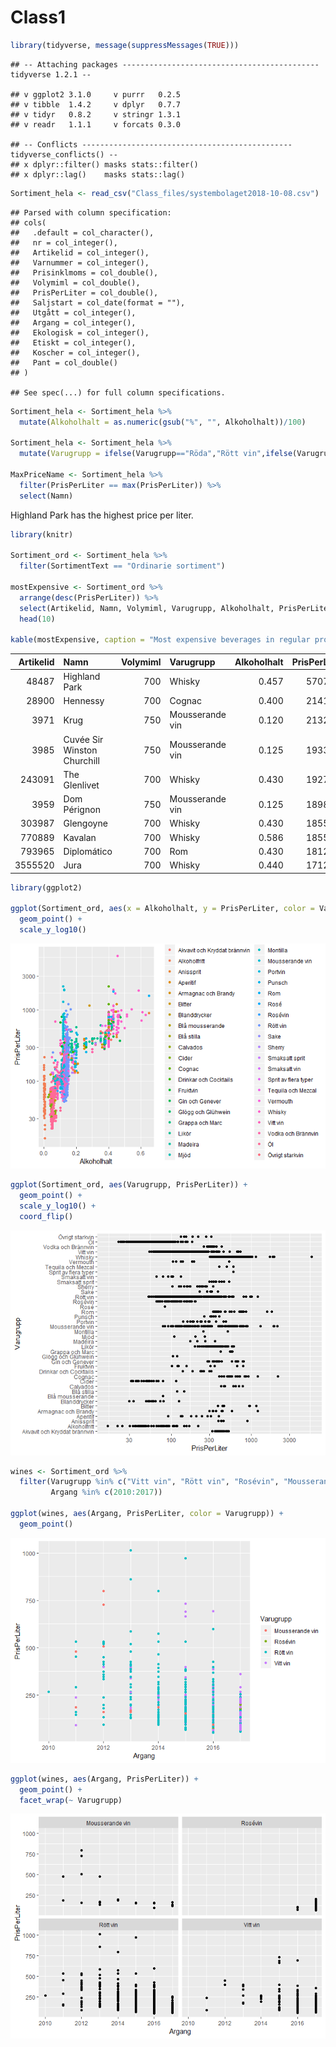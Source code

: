Class1
================

``` r
library(tidyverse, message(suppressMessages(TRUE)))
```

    ## -- Attaching packages -------------------------------------------- tidyverse 1.2.1 --

    ## v ggplot2 3.1.0     v purrr   0.2.5
    ## v tibble  1.4.2     v dplyr   0.7.7
    ## v tidyr   0.8.2     v stringr 1.3.1
    ## v readr   1.1.1     v forcats 0.3.0

    ## -- Conflicts ----------------------------------------------- tidyverse_conflicts() --
    ## x dplyr::filter() masks stats::filter()
    ## x dplyr::lag()    masks stats::lag()

``` r
Sortiment_hela <- read_csv("Class_files/systembolaget2018-10-08.csv")
```

    ## Parsed with column specification:
    ## cols(
    ##   .default = col_character(),
    ##   nr = col_integer(),
    ##   Artikelid = col_integer(),
    ##   Varnummer = col_integer(),
    ##   Prisinklmoms = col_double(),
    ##   Volymiml = col_double(),
    ##   PrisPerLiter = col_double(),
    ##   Saljstart = col_date(format = ""),
    ##   Utgått = col_integer(),
    ##   Argang = col_integer(),
    ##   Ekologisk = col_integer(),
    ##   Etiskt = col_integer(),
    ##   Koscher = col_integer(),
    ##   Pant = col_double()
    ## )

    ## See spec(...) for full column specifications.

``` r
Sortiment_hela <- Sortiment_hela %>% 
  mutate(Alkoholhalt = as.numeric(gsub("%", "", Alkoholhalt))/100)

Sortiment_hela <- Sortiment_hela %>%
  mutate(Varugrupp = ifelse(Varugrupp=="Röda","Rött vin",ifelse(Varugrupp=="Vita","Vitt vin",Varugrupp)))

MaxPriceName <- Sortiment_hela %>%
  filter(PrisPerLiter == max(PrisPerLiter)) %>%
  select(Namn)
```

Highland Park has the highest price per liter.

``` r
library(knitr)

Sortiment_ord <- Sortiment_hela %>%
  filter(SortimentText == "Ordinarie sortiment")

mostExpensive <- Sortiment_ord %>%
  arrange(desc(PrisPerLiter)) %>%
  select(Artikelid, Namn, Volymiml, Varugrupp, Alkoholhalt, PrisPerLiter) %>% 
  head(10)

kable(mostExpensive, caption = "Most expensive beverages in regular product range")
```

|  Artikelid| Namn                        |  Volymiml| Varugrupp       |  Alkoholhalt|  PrisPerLiter|
|----------:|:----------------------------|---------:|:----------------|------------:|-------------:|
|      48487| Highland Park               |       700| Whisky          |        0.457|       5707.14|
|      28900| Hennessy                    |       700| Cognac          |        0.400|       2141.43|
|       3971| Krug                        |       750| Mousserande vin |        0.120|       2132.00|
|       3985| Cuvée Sir Winston Churchill |       750| Mousserande vin |        0.125|       1933.33|
|     243091| The Glenlivet               |       700| Whisky          |        0.430|       1927.14|
|       3959| Dom Pérignon                |       750| Mousserande vin |        0.125|       1898.67|
|     303987| Glengoyne                   |       700| Whisky          |        0.430|       1855.71|
|     770889| Kavalan                     |       700| Whisky          |        0.586|       1855.71|
|     793965| Diplomático                 |       700| Rom             |        0.430|       1812.86|
|    3555520| Jura                        |       700| Whisky          |        0.440|       1712.86|

``` r
library(ggplot2)

ggplot(Sortiment_ord, aes(x = Alkoholhalt, y = PrisPerLiter, color = Varugrupp)) +
  geom_point() +
  scale_y_log10()
```

![](Class1_files/figure-markdown_github/unnamed-chunk-2-1.png)

``` r
ggplot(Sortiment_ord, aes(Varugrupp, PrisPerLiter)) +
  geom_point() +
  scale_y_log10() +
  coord_flip()
```

![](Class1_files/figure-markdown_github/unnamed-chunk-2-2.png)

``` r
wines <- Sortiment_ord %>% 
  filter(Varugrupp %in% c("Vitt vin", "Rött vin", "Rosévin", "Mousserande vin"),
         Argang %in% c(2010:2017))

ggplot(wines, aes(Argang, PrisPerLiter, color = Varugrupp)) +
  geom_point()
```

![](Class1_files/figure-markdown_github/unnamed-chunk-2-3.png)

``` r
ggplot(wines, aes(Argang, PrisPerLiter)) +
  geom_point() +
  facet_wrap(~ Varugrupp)
```

![](Class1_files/figure-markdown_github/unnamed-chunk-2-4.png)
